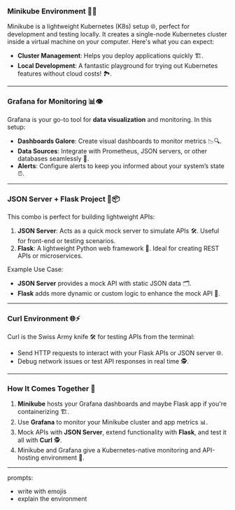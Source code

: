 ### **Minikube Environment 🐳✨**
Minikube is a lightweight Kubernetes (K8s) setup 🌐, perfect for development and testing locally. It creates a single-node Kubernetes cluster inside a virtual machine on your computer. Here's what you can expect:
- **Cluster Management**: Helps you deploy applications quickly 🏗️.
- **Local Development**: A fantastic playground for trying out Kubernetes features without cloud costs! 🏞️.

---

### **Grafana for Monitoring 📊👁️**
Grafana is your go-to tool for **data visualization** and monitoring. In this setup:
- **Dashboards Galore**: Create visual dashboards to monitor metrics 📉🔍.
- **Data Sources**: Integrate with Prometheus, JSON servers, or other databases seamlessly 🔗.
- **Alerts**: Configure alerts to keep you informed about your system’s state ⏰.

---

### **JSON Server + Flask Project 🐍📦**
This combo is perfect for building lightweight APIs:
1. **JSON Server**: Acts as a quick mock server to simulate APIs 🛠️. Useful for front-end or testing scenarios.
2. **Flask**: A lightweight Python web framework 🐍. Ideal for creating REST APIs or microservices.

Example Use Case:
- **JSON Server** provides a mock API with static JSON data 🗂️.
- **Flask** adds more dynamic or custom logic to enhance the mock API 🚀.

---

### **Curl Environment 🌐⚡**
Curl is the Swiss Army knife 🛠️ for testing APIs from the terminal:
- Send HTTP requests to interact with your Flask APIs or JSON server 🌐.
- Debug network issues or test API responses in real time 🕵️.

---

### **How It Comes Together 🧩**
1. **Minikube** hosts your Grafana dashboards and maybe Flask app if you're containerizing 🏗️.
2. Use **Grafana** to monitor your Minikube cluster and app metrics 📊.
3. Mock APIs with **JSON Server**, extend functionality with **Flask**, and test it all with **Curl** 🕵️.
4. Minikube and Grafana give a Kubernetes-native monitoring and API-hosting environment 🌟.

---

prompts:
- write with emojis
- explain the environment